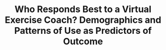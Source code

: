 ---
name: "Who Responds Best To A Virtual"
title: "Who Responds Best to a Virtual Exercise Coach? Demographics and Patterns of Use as Predictors of Outcome"
project: null
event: "Workshop on Interactive Systems in Healthcare (WISH)"
authors:
- name: "Zhang, Z."
- name: "Bickmore, T."
- name: "Silliman, R."
- name: "Orlow, M."
year: 2013
resources: null
external_url: null
draft: false
---